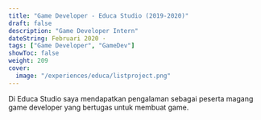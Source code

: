 ```yaml
---
title: "Game Developer - Educa Studio (2019-2020)"
draft: false
description: "Game Developer Intern"
dateString: Februari 2020 ·
tags: ["Game Developer", "GameDev"]
showToc: false
weight: 209
cover:
  image: "/experiences/educa/listproject.png"
---
```


Di Educa Studio saya mendapatkan pengalaman sebagai peserta magang game developer yang bertugas untuk membuat game.
